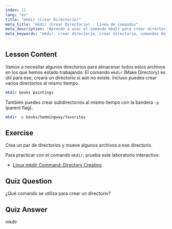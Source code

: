 ```yaml
---
index: 12
lang: "es"
title: "mkdir (Crear Directorio)"
meta_title: "mkdir (Crear Directorio) - Línea de Comandos"
meta_description: "Aprende a usar el comando mkdir para crear directorios y subdirectorios en Linux. Este tutorial para principiantes te ayuda a organizar archivos de manera eficiente."
meta_keywords: "mkdir, crear directorio, crear directorio, comandos de linux, tutorial de linux, linux para principiantes, guía de linux"
---
```


## Lesson Content

Vamos a necesitar algunos directorios para almacenar todos estos archivos en los que hemos estado trabajando. El comando `mkdir` (Make Directory) es útil para eso; creará un directorio si aún no existe. Incluso puedes crear varios directorios al mismo tiempo.

```bash
mkdir books paintings
```

También puedes crear subdirectorios al mismo tiempo con la bandera `-p` (parent flag).

```bash
mkdir -p books/hemmingway/favorites
```

## Exercise

Crea un par de directorios y mueve algunos archivos a ese directorio.

Para practicar con el comando `mkdir`, prueba este laboratorio interactivo:

- [Linux mkdir Command: Directory Creating](https://labex.io/es/labs/linux-linux-mkdir-command-directory-creating-209739)

## Quiz Question

¿Qué comando se utiliza para crear un directorio?

## Quiz Answer

mkdir
